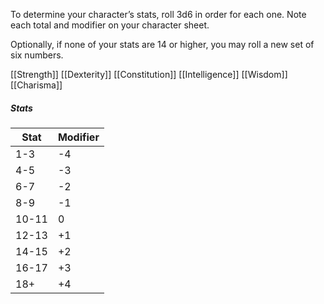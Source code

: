 To determine your character’s stats, roll 3d6 in order for each one. Note each total and modifier on your character sheet.

Optionally, if none of your stats are 14 or higher, you may roll a new set of six numbers.

[[Strength]] 
[[Dexterity]] 
[[Constitution]] 
[[Intelligence]] 
[[Wisdom]] 
[[Charisma]] 

##### Stats
| Stat  | Modifier |
| ----- | -------- |
| 1-3   | -4       |
| 4-5   | -3       |
| 6-7   | -2       |
| 8-9   | -1       |
| 10-11 | 0        |
| 12-13 | +1       |
| 14-15 | +2       |
| 16-17 | +3       |
| 18+   | +4       |